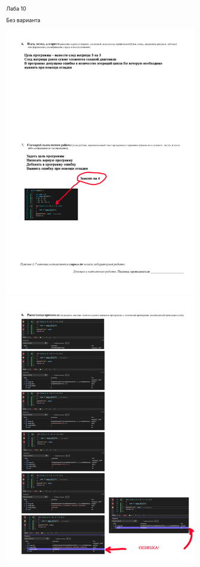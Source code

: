Лаба 10

Без варианта

![](https://raw.githubusercontent.com/Maidov/Slesarchuk-lab/34fa2493242f8b70339cbeb8a81af6ab867d1013/2_10.png)
![](https://raw.githubusercontent.com/Maidov/Slesarchuk-lab/34fa2493242f8b70339cbeb8a81af6ab867d1013/3_10.png)

